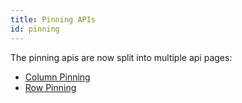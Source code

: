 ```yaml
---
title: Pinning APIs
id: pinning
---
```


<!-- Deprecated -->

The pinning apis are now split into multiple api pages:

- [Column Pinning](../api/features/column-pinning)
- [Row Pinning](../api/features/row-pinning)
